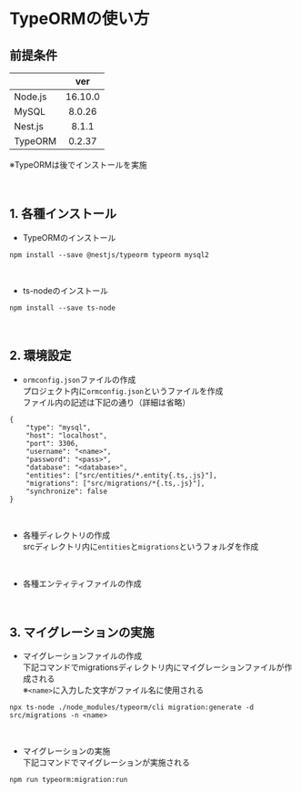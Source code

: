 # TypeORMの使い方
## 前提条件
|         |ver      |
|---------|:-------:|
| Node.js | 16.10.0 |
| MySQL   | 8.0.26  |
| Nest.js | 8.1.1   |
| TypeORM | 0.2.37  |

※TypeORMは後でインストールを実施

<br>

## 1. 各種インストール
- TypeORMのインストール  
```
npm install --save @nestjs/typeorm typeorm mysql2
```

<br>

- ts-nodeのインストール  
```
npm install --save ts-node
```
<br>

## 2. 環境設定
- `ormconfig.json`ファイルの作成  
  プロジェクト内に`ormconfig.json`というファイルを作成  
  ファイル内の記述は下記の通り（詳細は省略）
```
{
    "type": "mysql",
    "host": "localhost",
    "port": 3306,
    "username": "<name>",
    "password": "<pass>",
    "database": "<database>",
    "entities": ["src/entities/*.entity{.ts,.js}"],
    "migrations": ["src/migrations/*{.ts,.js}"],
    "synchronize": false
}
```

<br>

- 各種ディレクトリの作成  
  srcディレクトリ内に`entities`と`migrations`というフォルダを作成

<br>

- 各種エンティティファイルの作成

<br>

## 3. マイグレーションの実施
- マイグレーションファイルの作成  
下記コマンドでmigrationsディレクトリ内にマイグレーションファイルが作成される  
※`<name>`に入力した文字がファイル名に使用される
```
npx ts-node ./node_modules/typeorm/cli migration:generate -d src/migrations -n <name>
```

<br>

- マイグレーションの実施  
下記コマンドでマイグレーションが実施される
```
npm run typeorm:migration:run
```